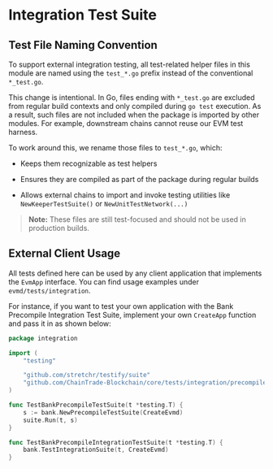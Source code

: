 # Integration Test Suite

## Test File Naming Convention

To support external integration testing, all test-related helper files in this module are named
using the `test_*.go` prefix instead of the conventional `*_test.go`.

This change is intentional. In Go, files ending with `*_test.go` are excluded from regular build contexts
and only compiled during `go test` execution.
As a result, such files are not included when the package is imported by other modules.
For example, downstream chains cannot reuse our EVM test harness.

To work around this, we rename those files to `test_*.go`, which:

- Keeps them recognizable as test helpers

- Ensures they are compiled as part of the package during regular builds

- Allows external chains to import and invoke testing utilities like `NewKeeperTestSuite()` or `NewUnitTestNetwork(...)`

> **Note:** These files are still test-focused and should not be used in production builds.

## External Client Usage

All tests defined here can be used by any client application that implements the `EvmApp` interface.
You can find usage examples under `evmd/tests/integration`.

For instance, if you want to test your own application with the Bank Precompile Integration Test Suite,
implement your own `CreateApp` function and pass it in as shown below:

```go
package integration

import (
    "testing"

    "github.com/stretchr/testify/suite"
    "github.com/ChainTrade-Blockchain/core/tests/integration/precompiles/bank"
)

func TestBankPrecompileTestSuite(t *testing.T) {
    s := bank.NewPrecompileTestSuite(CreateEvmd)
    suite.Run(t, s)
}

func TestBankPrecompileIntegrationTestSuite(t *testing.T) {
    bank.TestIntegrationSuite(t, CreateEvmd)
}
```
